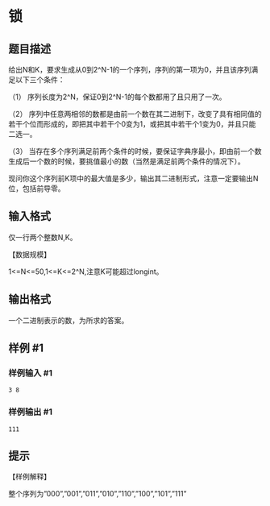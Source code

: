 # 锁

## 题目描述

给出N和K，要求生成从0到2^N-1的一个序列，序列的第一项为0，并且该序列满足以下三个条件：

（1）    序列长度为2^N，保证0到2^N-1的每个数都用了且只用了一次。

（2）    序列中任意两相邻的数都是由前一个数在其二进制下，改变了具有相同值的若干个位而形成的，即把其中若干个0变为1，或把其中若干个1变为0，并且只能二选一。

（3）    当存在多个序列满足前两个条件的时候，要保证字典序最小，即由前一个数生成后一个数的时候，要挑值最小的数（当然是满足前两个条件的情况下）。

现问你这个序列前K项中的最大值是多少，输出其二进制形式，注意一定要输出N位，包括前导零。






## 输入格式

仅一行两个整数N,K。

【数据规模】

1<=N<=50,1<=K<=2^N,注意K可能超过longint。


## 输出格式

一个二进制表示的数，为所求的答案。


## 样例 #1

### 样例输入 #1
```
3 8
```

### 样例输出 #1

```
111
```

## 提示

【样例解释】

整个序列为”000”,”001”,”011”,”010”,”110”,”100”,”101”,”111”

